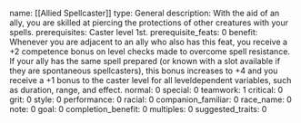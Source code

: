name: [[Allied Spellcaster]]
type: General
description: With the aid of an ally, you are skilled at piercing the protections of other creatures with your spells.
prerequisites: Caster level 1st.
prerequisite_feats: 0
benefit: Whenever you are adjacent to an ally who also has this feat, you receive a +2 competence bonus on level checks made to overcome spell resistance. If your ally has the same spell prepared (or known with a slot available if they are spontaneous spellcasters), this bonus increases to +4 and you receive a +1 bonus to the caster level for all leveldependent variables, such as duration, range, and effect.
normal: 0
special: 0
teamwork: 1
critical: 0
grit: 0
style: 0
performance: 0
racial: 0
companion_familiar: 0
race_name: 0
note: 0
goal: 0
completion_benefit: 0
multiples: 0
suggested_traits: 0
